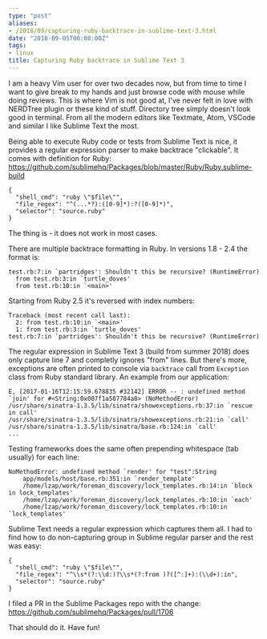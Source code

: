 ```yaml
---
type: "post"
aliases:
- /2018/09/capturing-ruby-backtrace-in-sublime-text-3.html
date: "2018-09-05T00:00:00Z"
tags:
- linux
title: Capturing Ruby backtrace in Sublime Text 3
---
```


I am a heavy Vim user for over two decades now, but from time to time I want to
give break to my hands and just browse code with mouse while doing reviews.
This is where Vim is not good at, I've never felt in love with NERDTree plugin
or these kind of stuff. Directory tree simply doesn't look good in terminal.
From all the modern editors like Textmate, Atom, VSCode and similar I like
Sublime Text the most.

Being able to execute Ruby code or tests from Sublime Text is nice, it provides
a regular expression parser to make backtrace "clickable". It comes with
definition for Ruby:
https://github.com/sublimehq/Packages/blob/master/Ruby/Ruby.sublime-build


    {
      "shell_cmd": "ruby \"$file\"",
      "file_regex": "^(...*?):([0-9]*):?([0-9]*)",
      "selector": "source.ruby"
    }

The thing is - it does not work in most cases.

There are multiple backtrace formatting in Ruby. In versions 1.8 - 2.4 the
format is:

    test.rb:7:in `partridges': Shouldn't this be recursive? (RuntimeError)
      from test.rb:3:in `turtle_doves'
      from test.rb:10:in `<main>'

Starting from Ruby 2.5 it's reversed with index numbers:

    Traceback (most recent call last):
      2: from test.rb:10:in `<main>'
      1: from test.rb:3:in `turtle_doves'
    test.rb:7:in `partridges': Shouldn't this be recursive? (RuntimeError)

The regular expression in Sublime Text 3 (build from summer 2018) does only
capture line 7 and completly ignores "from" lines. But there's more, exceptions
are often printed to console via `backtrace` call from `Exception` class from
Ruby standard library. An example from our application:

    E, [2017-01-16T12:15:59.678835 #32142] ERROR -- : undefined method `join' for #<String:0x007f1a587784a8> (NoMethodError)
    /usr/share/sinatra-1.3.5/lib/sinatra/showexceptions.rb:37:in `rescue in call'
    /usr/share/sinatra-1.3.5/lib/sinatra/showexceptions.rb:21:in `call'
    /usr/share/sinatra-1.3.5/lib/sinatra/base.rb:124:in `call'
    ...

Testing frameworks does the same often prepending whitespace (tab usually) for
each line:

    NoMethodError: undefined method `render' for "test":String
        app/models/host/base.rb:351:in `render_template'
        /home/lzap/work/foreman_discovery/lock_templates.rb:14:in `block in lock_templates'
        /home/lzap/work/foreman_discovery/lock_templates.rb:10:in `each'
        /home/lzap/work/foreman_discovery/lock_templates.rb:10:in `lock_templates'

Sublime Text needs a regular expression which captures them all. I had to find
how to do non-capturing group in Sublime regular parser and the rest was easy:

    {
      "shell_cmd": "ruby \"$file\"",
      "file_regex": "^\\s*(?:\\d:)?\\s*(?:from )?([^:]+):(\\d+):in",
      "selector": "source.ruby"
    }

I filed a PR in the Sublime Packages repo with the change: https://github.com/sublimehq/Packages/pull/1706

That should do it. Have fun!
